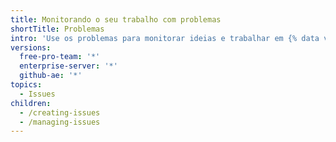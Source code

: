 ```yaml
---
title: Monitorando o seu trabalho com problemas
shortTitle: Problemas
intro: 'Use os problemas para monitorar ideias e trabalhar em {% data variables.product.prodname_dotcom %}'
versions:
  free-pro-team: '*'
  enterprise-server: '*'
  github-ae: '*'
topics:
  - Issues
children:
  - /creating-issues
  - /managing-issues
---
```


